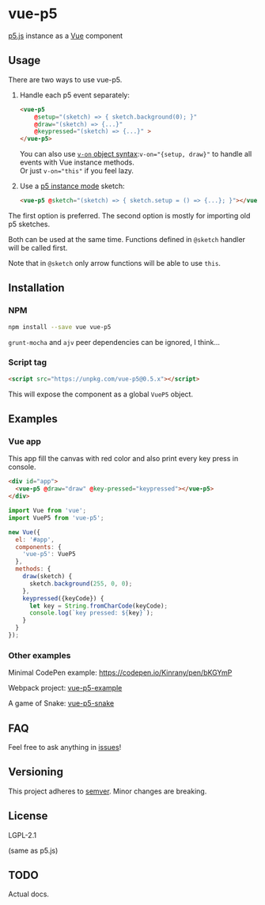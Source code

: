 # vue-p5

[p5.js](https://p5js.org/) instance as a [Vue](https://vuejs.org/) component

## Usage

There are two ways to use vue-p5.

1. Handle each p5 event separately:
   ```html
   <vue-p5 
       @setup="(sketch) => { sketch.background(0); }"
       @draw="(sketch) => {...}"
       @keypressed="(sketch) => {...}" >
   </vue-p5>
   ```
   You can also use [`v-on` object syntax](https://vuejs.org/v2/api/#v-on):`v-on="{setup, draw}"` to handle all events with Vue instance methods.  
   Or just `v-on="this"` if you feel lazy.

1. Use a [p5 instance mode](https://github.com/processing/p5.js/wiki/Global-and-instance-mode) sketch:  
   ```html
   <vue-p5 @sketch="(sketch) => { sketch.setup = () => {...}; }"></vue-p5>
   ```

The first option is preferred. The second option is mostly for importing old p5 sketches. 

Both can be used at the same time. Functions defined in `@sketch` handler will be called first.

Note that in `@sketch` only arrow functions will be able to use `this`.

## Installation

### NPM

```bash
npm install --save vue vue-p5
```

`grunt-mocha` and `ajv` peer dependencies can be ignored, I think...

### Script tag

```html
<script src="https://unpkg.com/vue-p5@0.5.x"></script>
```

This will expose the component as a global `VueP5` object.

## Examples

### Vue app

This app fill the canvas with red color and also print every key press in console.

```html
<div id="app">
  <vue-p5 @draw="draw" @key-pressed="keypressed"></vue-p5>
</div>
```

```javascript
import Vue from 'vue';
import VueP5 from 'vue-p5';

new Vue({
  el: '#app',
  components: {
    'vue-p5': VueP5
  },
  methods: {
    draw(sketch) {
      sketch.background(255, 0, 0);
    },
    keypressed({keyCode}) {
      let key = String.fromCharCode(keyCode);
      console.log(`key pressed: ${key}`);
    }
  }
});
```

### Other examples

Minimal CodePen example: https://codepen.io/Kinrany/pen/bKGYmP

Webpack project: [vue-p5-example](https://github.com/Kinrany/vue-p5-example/)

A game of Snake: [vue-p5-snake](https://github.com/Kinrany/vue-p5-snake/)

## FAQ

Feel free to ask anything in [issues](https://github.com/Kinrany/vue-p5/issues)!

## Versioning

This project adheres to [semver](https://semver.org/). Minor changes are breaking.

## License

LGPL-2.1

(same as p5.js)

## TODO

Actual docs.
